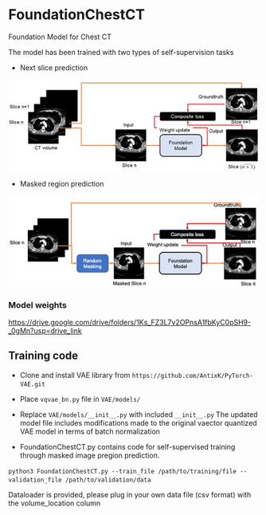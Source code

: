 # FoundationChestCT
Foundation Model for Chest CT

The model has been trained with two types of self-supervision tasks
* Next slice prediction

![Next Slice Prediction](next_slice.jpg)

* Masked region prediction

![Masked Region Prediction](masked_region.jpg)



### Model weights 

https://drive.google.com/drive/folders/1Ks_FZ3L7v2OPnsA1fbKyC0pSH9-_0gMn?usp=drive_link

## Training code
- Clone and install VAE library from ```https://github.com/AntixK/PyTorch-VAE.git```
- Place ```vqvae_bn.py``` file in ```VAE/models/```
- Replace ```VAE/models/__init__.py``` with included ```__init__.py```
    The updated model file includes modifications made to the original vaector quantized VAE model in terms of batch normalization

- FoundationChestCT.py contains code for self-supervised training through masked image pregion prediction.

```python3 FoundationChestCT.py --train_file /path/to/training/file --validation_file /path/to/validation/data```

Dataloader is provided, please plug in your own data file (csv format) with the volume_location column
